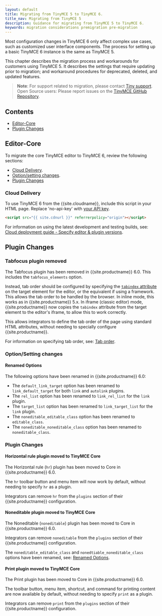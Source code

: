 ```yaml
---
layout: default
title: Migrating from TinyMCE 5 to TinyMCE 6.
title_nav: Migrating from TinyMCE 5
description: Guidance for migrating from TinyMCE 5 to TinyMCE 6.
keywords: migration considerations premigration pre-migration
---
```


Most configuration changes in TinyMCE 6 only affect complex use cases, such as customized user interface components. The process for setting up a basic TinyMCE 6 instance is the same as TinyMCE 5.

This chapter describes the migration process and workarounds for customers using TinyMCE 5. It describes the settings that require updating prior to migration; and workaround procedures for deprecated, deleted, and updated features.

> **Note**: For support related to migration, please contact [Tiny support](https://support.tiny.cloud/hc/en-us/requests/new). Open Source users: Please report issues on the [TinyMCE GitHub Repository](https://github.com/tinymce/tinymce/).

## Contents

* [Editor-Core](#editor-core)
* [Plugin Changes](#pluginchanges)

## Editor-Core

To migrate the core TinyMCE editor to TinyMCE 6, review the following sections:

* [Cloud Delivery](#clouddelivery).
* [Option/setting changes](#optionsettingchanges).
* [Plugin Changes](#pluginchanges)

### Cloud Delivery

To use TinyMCE 6 from the {{site.cloudname}}, include this script in your HTML page. Replace 'no-api-key' with [your API key]({{site.accountsignup}}).

```html
<script src="{{ site.cdnurl }}" referrerpolicy="origin"></script>
```

For information on using the latest development and testing builds, see: [Cloud deployment guide - Specify editor & plugin versions]({{site.baseurl}}/cloud-deployment-guide/editor-plugin-version/).

## Plugin Changes

### Tabfocus plugin removed

The Tabfocus plugin has been removed in {{site.productname}} 6.0. This includes the `tabfocus_elements` option.

Instead, tab order should be configured by specifying the [`tabindex` attribute](https://developer.mozilla.org/en-US/docs/Web/HTML/Global_attributes/tabindex) on the target element for the editor, or the equivalent if using a framework. This allows the tab order to be handled by the browser. In inline mode, this works as in {{site.productname}} 5.x. In iframe (classic editor) mode, {{site.productname}} now copies the `tabindex` attribute from the target element to the editor's iframe, to allow this to work correctly.

This allows integrators to define the tab order of the page using standard HTML attributes, without needing to specially configure {{site.productname}}.

For information on specifying tab order, see: [Tab order]({{site.baseurl}}/configure/accessibility#taborder).

### Option/Setting changes

#### Renamed Options

The following options have been renamed in {{site.productname}} 6.0:
- The `default_link_target` option has been renamed to `link_default_target` for both `link` and `autolink` plugins.
- The `rel_list` option has been renamed to `link_rel_list` for the `link` plugin.
- The `target_list` option has been renamed to `link_target_list` for the `link` plugin.
- The `noneditable_editable_class` option has been renamed to `editable_class`.
- The `noneditable_noneditable_class` option has been renamed to `noneditable_class`.

### Plugin Changes

#### Horizontal rule plugin moved to TinyMCE Core

The Horizontal rule (`hr`) plugin has been moved to Core in {{site.productname}} 6.0.

The `hr` toolbar button and menu item will now work by default, without needing to specify `hr` as a plugin.

Integrators can remove `hr` from the `plugins` section of their {{site.productname}} configuration.

#### Noneditable plugin moved to TinyMCE Core

The Noneditable (`noneditable`) plugin has been moved to Core in {{site.productname}} 6.0.

Integrators can remove `noneditable` from the `plugins` section of their {{site.productname}} configuration.

The `noneditable_editable_class` and `nonedtiable_noneditable_class` options have been renamed, see: [Renamed Options](#renamedoptions).

#### Print plugin moved to TinyMCE Core

The Print plugin has been moved to Core in {{site.productname}} 6.0.

The toolbar button, menu item, shortcut, and command for printing content are now available by default, without needing to specify `print` as a plugin.

Integrators can remove `print` from the `plugins` section of their {{site.productname}} configuration.
